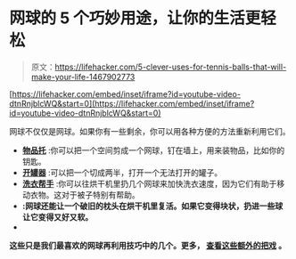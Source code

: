 # 网球的 5 个巧妙用途，让你的生活更轻松

> 原文：<https://lifehacker.com/5-clever-uses-for-tennis-balls-that-will-make-your-life-1467902773>

 [https://lifehacker.com/embed/inset/iframe?id=youtube-video-dtnRnjblcWQ&start=0](https://lifehacker.com/embed/inset/iframe?id=youtube-video-dtnRnjblcWQ&start=0) 

网球不仅仅是网球。如果你有一些剩余，你可以用各种方便的方法重新利用它们。



*   [**物品托**](http://lifehacker.com/use-tennis-balls-to-hold-just-about-any-small-item-arou-5915611) :你可以把一个空间剪成一个网球，钉在墙上，用来装物品，比如你的钥匙。
*   [**开罐器**](http://lifehacker.com/open-your-unopenable-jars-with-a-dissected-tennis-ball-5836493) :可以把一个切成两半，打开一个无法打开的罐子。
*   [**洗衣帮手**](http://lifehacker.com/speed-up-laundry-with-tennis-balls-372163) :你可以往烘干机里扔几个网球来加快洗衣速度，因为它们有助于移动衣物。这对于被子特别有帮助。
*   [](https://lifehacker.com/rescue-a-worn-out-pillow-with-tennis-balls-5896527)**:网球还能让一个破旧的枕头在烘干机里复活。如果它变得块状，扔进一些球让它变得又好又软。**
*   **[](http://lifehacker.com/how-i-beat-repetitive-stress-injury-rsi-with-a-few-mi-5922956)**

****这些只是我们最喜欢的网球再利用技巧中的几个。更多， [查看这些额外的把戏](http://tinyurl.com/kdqvx64) 。****